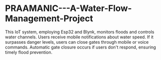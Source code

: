 # PRAAMANIC---A-Water-Flow-Management-Project
This IoT system, employing Esp32 and Blynk, monitors floods and controls water channels. Users receive mobile notifications about water speed. If it surpasses danger levels, users can close gates through mobile or voice commands. Automatic gate closure occurs if users don't respond, ensuring timely flood prevention.
